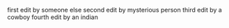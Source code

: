 first edit by someone else
second edit by mysterious person
third edit by a cowboy
fourth edit by an indian
